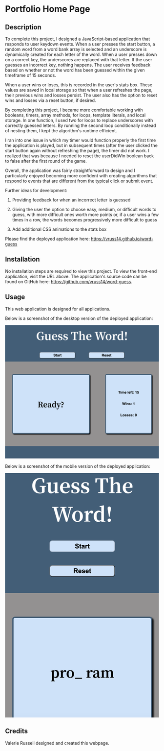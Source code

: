 # Portfolio Home Page

## Description

To complete this project, I designed a JavaScript-based application that responds to user keydown events. When a user presses the start button, a random word from a word bank array is selected and an underscore is dynamically created for each letter of the word. When a user presses down on a correct key, the underscores are replaced with that letter. If the user guesses an incorrect key, nothing happens. The user receives feedback based on whether or not the word has been guessed within the given timeframe of 15 seconds. 

When a user wins or loses, this is recorded in the user's stats box. These values are saved in local storage so that when a user refreshes the page, their previous wins and losses persist. The user also has the option to reset wins and losses via a reset button, if desired.

By completing this project, I became more comfortable working with booleans, timers, array methods, for loops, template literals, and local storage. In one function, I used two for loops to replace underscores with correctly guessed letters. By running the second loop conditionally instead of nesting them, I kept the algorithm's runtime efficient.

I ran into one issue in which my timer would function properly the first time the application is played, but in subsequent times (after the user clicked the start button again without refreshing the page), the timer did not work. I realized that was because I needed to reset the userDidWin boolean back to false after the first round of the game.

Overall, the application was fairly straightforward to design and I particularly enjoyed becoming more confident with creating algorithms that respond to events that are different from the typical click or submit event.

Further ideas for development:

1. Providing feedback for when an incorrect letter is guessed

2. Giving the user the option to choose easy, medium, or difficult words to guess, with more difficult ones worth more points or, if a user wins a few times in a row, the words becomes progressively more difficult to guess

3. Add additional CSS animations to the stats box

Please find the deployed application here: https://vruss14.github.io/word-guess

## Installation

No installation steps are required to view this project. To view the front-end application, visit the URL above. The application's source code can be found on GitHub here: https://github.com/vruss14/word-guess.

## Usage

This web application is designed for all applications.

Below is a screenshot of the desktop version of the deployed application:

![screenshot of portfolio webpage for desktop](images/word-guess-desktop.png)

Below is a screenshot of the mobile version of the deployed application:

![screenshot of portfolio webpage for desktop](images/word-guess-mobile.png)

## Credits

Valerie Russell designed and created this webpage.
